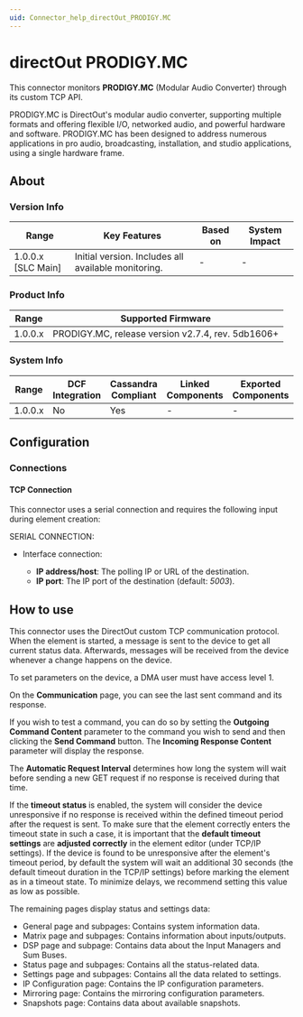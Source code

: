```yaml
---
uid: Connector_help_directOut_PRODIGY.MC
---
```


# directOut PRODIGY.MC

This connector monitors **PRODIGY.MC** (Modular Audio Converter) through its custom TCP API.

PRODIGY.MC is DirectOut's modular audio converter, supporting multiple formats and offering flexible I/O, networked audio, and powerful hardware and software. PRODIGY.MC has been designed to address numerous applications in pro audio, broadcasting, installation, and studio applications, using a single hardware frame.

## About

### Version Info

| Range              | Key Features                                        | Based on | System Impact |
|--------------------|-----------------------------------------------------|----------|---------------|
| 1.0.0.x [SLC Main] | Initial version. Includes all available monitoring. | -        | -             |

### Product Info

| Range     | Supported Firmware                                |
|-----------|---------------------------------------------------|
| 1.0.0.x   | PRODIGY.MC, release version v2.7.4, rev. 5db1606+ |

### System Info

| Range     | DCF Integration     | Cassandra Compliant     | Linked Components     | Exported Components     |
|-----------|---------------------|-------------------------|-----------------------|-------------------------|
| 1.0.0.x   | No                  | Yes                     | -                     | -                       |

## Configuration

### Connections

#### TCP Connection

This connector uses a serial connection and requires the following input during element creation:

SERIAL CONNECTION:

- Interface connection:

  - **IP address/host**: The polling IP or URL of the destination.
  - **IP port**: The IP port of the destination (default: *5003*).

## How to use

This connector uses the DirectOut custom TCP communication protocol. When the element is started, a message is sent to the device to get all current status data. Afterwards, messages will be received from the device whenever a change happens on the device.

To set parameters on the device, a DMA user must have access level 1.

On the **Communication** page, you can see the last sent command and its response.

If you wish to test a command, you can do so by setting the **Outgoing Command Content** parameter to the command you wish to send and then clicking the **Send Command** button. The **Incoming Response Content** parameter will display the response.

The **Automatic Request Interval** determines how long the system will wait before sending a new GET request if no response is received during that time.

If the **timeout status** is enabled, the system will consider the device unresponsive if no response is received within the defined timeout period after the request is sent. To make sure that the element correctly enters the timeout state in such a case, it is important that the **default timeout settings** are **adjusted correctly** in the element editor (under TCP/IP settings). If the device is found to be unresponsive after the element's timeout period, by default the system will wait an additional 30 seconds (the default timeout duration in the TCP/IP settings) before marking the element as in a timeout state. To minimize delays, we recommend setting this value as low as possible.

The remaining pages display status and settings data:

- General page and subpages: Contains system information data.
- Matrix page and subpages: Contains information about inputs/outputs.
- DSP page and subpage: Contains data about the Input Managers and Sum Buses.
- Status page and subpages: Contains all the status-related data.
- Settings page and subpages: Contains all the data related to settings.
- IP Configuration page: Contains the IP configuration parameters.
- Mirroring page: Contains the mirroring configuration parameters.
- Snapshots page: Contains data about available snapshots.
